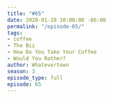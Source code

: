 ```yaml
---
title: "#65"
date: 2020-01-28 10:00:00 -06:00
permalink: "/episode-65/"
tags:
- coffee
- The Biz
- How Do You Take Your Coffee
- Would You Rather?
author: Whatevertown
season: 3
episode_type: full
episode: 65
---
```


